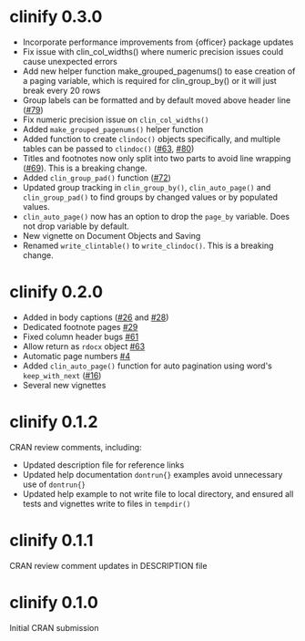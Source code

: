 # clinify 0.3.0

- Incorporate performance improvements from {officer} package updates 
- Fix issue with clin_col_widths() where numeric precision issues could cause unexpected errors
- Add new helper function make_grouped_pagenums() to ease creation of a paging variable, which is required for clin_group_by() or it will just break every 20 rows
- Group labels can be formatted and by default moved above header line ([#79](https://github.com/atorus-research/clinify/issues/79))
- Fix numeric precision issue on `clin_col_widths()`
- Added `make_grouped_pagenums()` helper function
- Added function to create `clindoc()` objects specifically, and multiple tables can be passed to `clindoc()` ([#63](https://github.com/atorus-research/clinify/issues/63), [#80](https://github.com/atorus-research/clinify/issues/80))
- Titles and footnotes now only split into two parts to avoid line wrapping ([#69](https://github.com/atorus-research/clinify/issues/69)).  This is a breaking change.
- Added `clin_group_pad()` function ([#72](https://github.com/atorus-research/clinify/issues/72))
- Updated group tracking in `clin_group_by()`, `clin_auto_page()` and `clin_group_pad()` to find groups by changed values or by populated values.
- `clin_auto_page()` now has an option to drop the `page_by` variable. Does not drop variable by default. 
- New vignette on Document Objects and Saving
- Renamed `write_clintable()` to `write_clindoc()`. This is a breaking change.

# clinify 0.2.0

- Added in body captions ([#26](https://github.com/atorus-research/clinify/issues/26) and [#28](https://github.com/atorus-research/clinify/issues/28))
- Dedicated footnote pages [#29](https://github.com/atorus-research/clinify/issues/29)
- Fixed column header bugs [#61](https://github.com/atorus-research/clinify/issues/61)
- Allow return as `rdocx` object [#63](https://github.com/atorus-research/clinify/issues/63)
- Automatic page numbers [#4](https://github.com/atorus-research/clinify/issues/4)
- Added `clin_auto_page()` function for auto pagination using word's `keep_with_next` ([#16](https://github.com/atorus-research/clinify/issues/16))
- Several new vignettes

# clinify 0.1.2 

CRAN review comments, including:
- Updated description file for reference links
- Updated help documentation `dontrun{}` examples avoid unnecessary use of `dontrun{}`
- Updated help example to not write file to local directory, and ensured all tests and vignettes write to files in `tempdir()`

# clinify 0.1.1

CRAN review comment updates in DESCRIPTION file

# clinify 0.1.0 

Initial CRAN submission